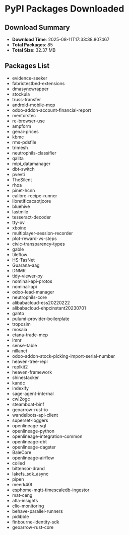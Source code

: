 # PyPI Packages Downloaded

## Download Summary
- **Download Time**: 2025-08-11T17:33:38.807467
- **Total Packages**: 85
- **Total Size**: 32.37 MB

## Packages List
- evidence-seeker
- fabrictestbed-extensions
- dmasyncwrapper
- stockula
- truss-transfer
- android-mobile-mcp
- odoo-addon-account-financial-report
- mentorstec
- re-browser-use
- ampform
- genai-prices
- kbmc
- rms-pdsfile
- trimesh
- neutrophils-classifier
- qalita
- mipi_datamanager
- dbt-switch
- pvevti
- TheSilent
- rhoa
- pinet-hcnn
- calibre-recipe-runner
- libretificacaotjcore
- bluehive
- lastmile
- tesseract-decoder
- tty-ov
- xboinc
- multiplayer-session-recorder
- plot-reward-vs-steps
- civic-transparency-types
- gable
- tileflow
- HS-TasNet
- Guarana-aag
- DNMR
- tidy-viewer-py
- nominal-api-protos
- nominal-api
- odoo-lead-manager
- neutrophils-core
- alibabacloud-ess20220222
- alibabacloud-ehpcinstant20230701
- gahto
- pulumi-provider-boilerplate
- troposim
- mosaia
- etana-trade-mcp
- lmnr
- sense-table
- nillanet
- odoo-addon-stock-picking-import-serial-number
- heaven-tree-repl
- replkit2
- heaven-framework
- shinestacker
- kandc
- indexify
- sage-agent-internal
- cwl2ogc
- steamboat-binf
- geoarrow-rust-io
- wandelbots-api-client
- superset-loggers
- openlineage-sql
- openlineage-python
- openlineage-integration-common
- openlineage-dbt
- openlineage-dagster
- BaleCore
- openlineage-airflow
- coiled
- bittensor-drand
- lakefs_sdk_async
- pipen
- meerk40t
- esphome-mqtt-timescaledb-ingestor
- mat-ceng
- atla-insights
- clio-monitoring
- behave-parallel-runners
- pidibble
- finbourne-identity-sdk
- geoarrow-rust-core
